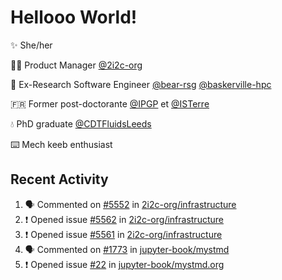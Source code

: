 # Hellooo World!

✨ She/her

👩‍💻 Product Manager [@2i2c-org](https://2i2c.org/)

🐻 Ex-Research Software Engineer [@bear-rsg](https://github.com/bear-rsg) [@baskerville-hpc](https://github.com/baskerville-hpc) 

🇫🇷 Former post-doctorante [@IPGP](https://github.com/IPGP) et [@ISTerre](https://www.isterre.fr/) 

💧 PhD graduate [@CDTFluidsLeeds](https://fluid-dynamics.leeds.ac.uk/) 

⌨️ Mech keeb enthusiast 

## Recent Activity 

<!--START_SECTION:activity-->
1. 🗣 Commented on [#5552](https://github.com/2i2c-org/infrastructure/issues/5552#issuecomment-2671062642) in [2i2c-org/infrastructure](https://github.com/2i2c-org/infrastructure)
2. ❗ Opened issue [#5562](https://github.com/2i2c-org/infrastructure/issues/5562) in [2i2c-org/infrastructure](https://github.com/2i2c-org/infrastructure)
3. ❗ Opened issue [#5561](https://github.com/2i2c-org/infrastructure/issues/5561) in [2i2c-org/infrastructure](https://github.com/2i2c-org/infrastructure)
4. 🗣 Commented on [#1773](https://github.com/jupyter-book/mystmd/pull/1773#issuecomment-2668448066) in [jupyter-book/mystmd](https://github.com/jupyter-book/mystmd)
5. ❗ Opened issue [#22](https://github.com/jupyter-book/mystmd.org/issues/22) in [jupyter-book/mystmd.org](https://github.com/jupyter-book/mystmd.org)
<!--END_SECTION:activity-->
